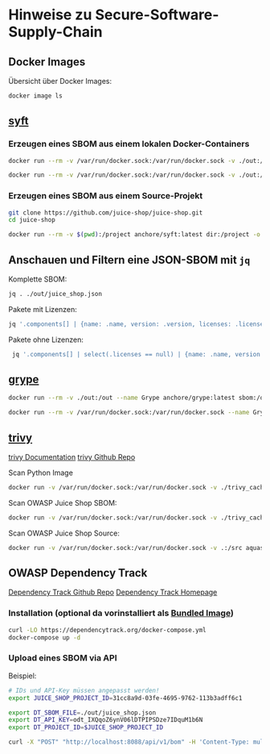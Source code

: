 # Hinweise zu Secure-Software-Supply-Chain

## Docker Images

Übersicht über Docker Images:

```bash
docker image ls
```

## [syft](https://github.com/anchore/syft)

### Erzeugen eines SBOM aus einem lokalen Docker-Containers

```bash
docker run --rm -v /var/run/docker.sock:/var/run/docker.sock -v ./out:/out --name Syft anchore/syft:latest docker:bkimminich/juice-shop -o cyclonedx-xml=/out/juice_shop.xml
```

```bash
docker run --rm -v /var/run/docker.sock:/var/run/docker.sock -v ./out:/out --name Syft anchore/syft:latest docker:bkimminich/juice-shop -o cyclonedx-json=/out/juice_shop.json
```

### Erzeugen eines SBOM aus einem Source-Projekt

```bash
git clone https://github.com/juice-shop/juice-shop.git
cd juice-shop
```

```bash
docker run --rm -v $(pwd):/project anchore/syft:latest dir:/project -o json > juice_shop_github.json
```

## Anschauen und Filtern eine JSON-SBOM mit `jq`

Komplette SBOM:

```bash
jq . ./out/juice_shop.json
```

Pakete mit Lizenzen:

```bash
jq '.components[] | {name: .name, version: .version, licenses: .licenses[]?.license.id}' ./out/juice_shop.json
```

Pakete ohne Lizenzen:

```bash
 jq '.components[] | select(.licenses == null) | {name: .name, version: .version}' ./out/juice_shop.json
```


## [grype](https://github.com/anchore/grype)

```bash
docker run --rm -v ./out:/out --name Grype anchore/grype:latest sbom:/out/juice_shop.json
```

```bash
docker run --rm -v /var/run/docker.sock:/var/run/docker.sock --name Grype anchore/grype:latest docker:bkimminich/juice-shop 
```

## [trivy](https://trivy.dev/latest/)

[trivy Documentation](https://trivy.dev/latest/docs/)
[trivy Github Repo](https://github.com/aquasecurity/trivy)

Scan Python Image

```bash
docker run -v /var/run/docker.sock:/var/run/docker.sock -v ./trivy_cache:/root/.cache/ aquasec/trivy:latest image python:latest
```

Scan OWASP Juice Shop SBOM:

```bash
docker run -v /var/run/docker.sock:/var/run/docker.sock -v ./trivy_cache:/root/.cache/ -v ./out:/out aquasec/trivy:latest sbom /tmp/juice_shop.json
```

Scan OWASP Juice Shop Source:

```bash
docker run -v /var/run/docker.sock:/var/run/docker.sock -v .:/src aquasec/trivy:latest fs --scanners vuln,config,secret /src
```

## OWASP Dependency Track

[Dependency Track Github Repo](https://github.com/DependencyTrack)
[Dependency Track Homepage](https://dependencytrack.org)

### Installation (optional da vorinstalliert als [Bundled Image](https://hub.docker.com/r/dependencytrack/bundled))

```bash
curl -LO https://dependencytrack.org/docker-compose.yml
docker-compose up -d
```

### Upload eines SBOM via API

Beispiel:

```bash
# IDs und API-Key müssen angepasst werden!
export JUICE_SHOP_PROJECT_ID=31cc8a9d-03fe-4695-9762-113b3adff6c1

export DT_SBOM_FILE=./out/juice_shop.json
export DT_API_KEY=odt_IXQqoZ6ynV06lDTPIPSDze7IDquM1b6N
export DT_PROJECT_ID=$JUICE_SHOP_PROJECT_ID

curl -X "POST" "http://localhost:8088/api/v1/bom" -H 'Content-Type: multipart/form-data' -H "X-Api-Key: $DT_API_KEY" -F "project=$DT_PROJECT_ID" -F "bom=@$DT_SBOM_FILE"
```
